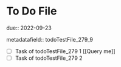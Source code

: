 # To Do File

due:: 2022-09-23

metadatafield:: todoTestFile_279\_9

- [ ] Task of todoTestFile_279 1 [[Query me]]
- [ ] Task of todoTestFile_279 2
